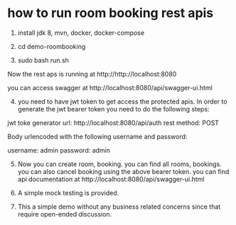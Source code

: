 # how to run room booking rest apis 

1. install jdk 8, mvn, docker, docker-compose

2. cd demo-roombooking

3. sudo bash run.sh

Now the rest aps is running at http://http://localhost:8080

you can access swagger at http://localhost:8080/api/swagger-ui.html

4. you need to have jwt token to get access the protected apis. 
In order to generate the jwt bearer token you need to do the following steps: 

jwt toke generator url:
  http://localhost:8080/api/auth
rest method: 
  POST

Body urlencoded with the following username and password:
  
username: admin
password: admin

5. Now you can create room, booking. you can find all rooms, bookings. you can also cancel booking using the above bearer token.
you can find api documentation at http://localhost:8080/api/swagger-ui.html

6. A simple mock testing is provided.

7. This a simple demo without any business related concerns since that require open-ended discussion. 

